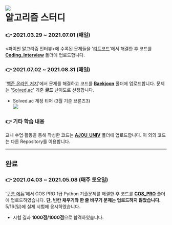![](https://img.shields.io/badge/Latest%20Update%20:%2005/24-193440?style=flat-square&amp;logo=PyPy&amp;logoColor=white)    
알고리즘 스터디
====    
### 👉 2021.03.29 ~ 2021.07.01 (매일)
  <파이썬 알고리즘 인터뷰>에 수록된 문제들을 '[리트코드](https://leetcode.com/problemset/all)'에서 해결한 후 코드를 **[Coding_Interview](Coding_Interview)** 폴더에 업로드합니다.    
    
    
    
### 👉 2021.07.02 ~ 2021.08.31 (매일)
  '[백준 온라인 저지](https://www.acmicpc.net/)'에서 문제를 해결하고 코드를 **[Baekjoon](Baekjoon)** 폴더에 업로드합니다. 문제는 '[Solved.ac](https://solved.ac/)' 기준 **골드** 난이도로 선정합니다.    
+ Solved.ac 계정 티어 (3월 기준 브론즈3)    
[![](http://mazassumnida.wtf/api/v2/generate_badge?boj=wjsalsrb5)](https://solved.ac/profile/wjsalsrb5)
    
    
    
### 👉 기타 학습 내용
 교내 수업·활동을 통해 작성한 코드는  **[AJOU_UNIV](AJOU_UNIV)** 폴더에 업로드합니다. 이 외의 코드는 다른 Repository를 이용합니다.
 
------------
 
## 완료
### 👉 2021.04.03 ~ 2021.05.08 (매주 토요일)
  '[구름 에듀](https://edu.goorm.io/lecture/17299/cos-pro-1%EA%B8%89-%EA%B8%B0%EC%B6%9C%EB%AC%B8%EC%A0%9C-python)'에서 COS PRO 1급 Python 기출문제를 해결한 후 코드를 **[COS_PRO](COS_PRO)** 폴더에 업로드하였습니다. **단, 빈칸 채우기와 한 줄 바꾸기 문제는 업로드하지 않았습니다.** 5/16(일)에 실제 시험에 응시하였습니다.     
+ 시험 결과 **1000점/1000점**으로 합격하였습니다.    

